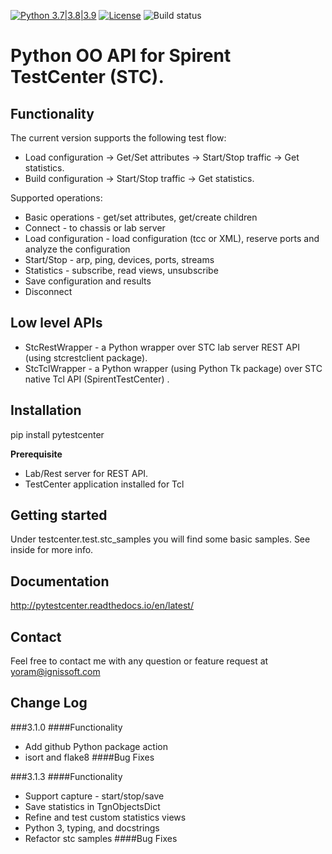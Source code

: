 [![Python 3.7|3.8|3.9](https://img.shields.io/badge/python-3.7%7C3.8%7C.3.9-blue.svg)](https://www.python.org/downloads/release/downloads/)
[![License](https://img.shields.io/badge/License-Apache%202.0-blue.svg)](https://opensource.org/licenses/Apache-2.0)
![Build status](https://github.com/shmir/PyTestCenter/actions/workflows/python-package.yml/badge.svg?branch=dev)

# Python OO API for Spirent TestCenter (STC).

## Functionality
The current version supports the following test flow:

- Load configuration -> Get/Set attributes -> Start/Stop traffic -> Get statistics.
- Build configuration -> Start/Stop traffic -> Get statistics.

Supported operations:

- Basic operations - get/set attributes, get/create children
- Connect - to chassis or lab server
- Load configuration - load configuration (tcc or XML), reserve ports and analyze the configuration
- Start/Stop - arp, ping, devices, ports, streams
- Statistics - subscribe, read views, unsubscribe
- Save configuration and results
- Disconnect

## Low level APIs

- StcRestWrapper - a Python wrapper over STC lab server REST API (using stcrestclient package).
- StcTclWrapper - a Python wrapper (using Python Tk package) over STC native Tcl API (SpirentTestCenter) .

## Installation

pip install pytestcenter

**Prerequisite**

- Lab/Rest server for REST API.
- TestCenter application installed for Tcl

## Getting started
Under testcenter.test.stc_samples you will find some basic samples.
See inside for more info.

## Documentation
http://pytestcenter.readthedocs.io/en/latest/

## Contact
Feel free to contact me with any question or feature request at yoram@ignissoft.com

## Change Log
###3.1.0
####Functionality
- Add github Python package action 
- isort and flake8
####Bug Fixes

###3.1.3
####Functionality
- Support capture - start/stop/save
- Save statistics in TgnObjectsDict
- Refine and test custom statistics views
- Python 3, typing, and docstrings
- Refactor stc samples
####Bug Fixes
